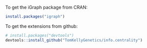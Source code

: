 To get the iGraph package from CRAN:

```R
install.packages("igraph")
```

To get the extensions from github:

```R
# install.packages("devtools")
devtools::install_github("TomKellyGenetics/info.centrality")
```
